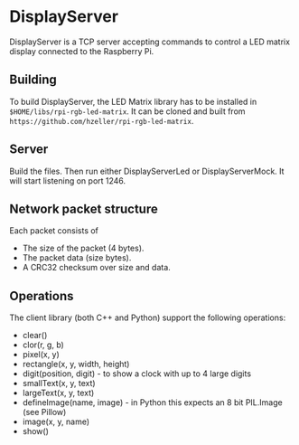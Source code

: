 # DisplayServer

DisplayServer is a TCP server accepting commands to control a LED matrix display connected to the Raspberry Pi.

## Building

To build DisplayServer, the LED Matrix library has to be installed in `$HOME/libs/rpi-rgb-led-matrix`. 
It can be cloned and built from `https://github.com/hzeller/rpi-rgb-led-matrix`. 

## Server

Build the files. 
Then run either DisplayServerLed or DisplayServerMock. 
It will start listening on port 1246.

## Network packet structure

Each packet consists of
* The size of the packet (4 bytes).
* The packet data (size bytes).
* A CRC32 checksum over size and data.

## Operations

The client library (both C++ and Python) support the following operations:
* clear()
* clor(r, g, b)
* pixel(x, y)
* rectangle(x, y, width, height)
* digit(position, digit) - to show a clock with up to 4 large digits
* smallText(x, y, text)
* largeText(x, y, text)
* defineImage(name, image) - in Python this expects an 8 bit PIL.Image (see Pillow)
* image(x, y, name) 
* show()
